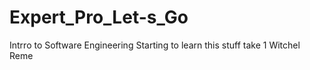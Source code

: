 # Expert_Pro_Let-s_Go
Intrro to Software Engineering
Starting to learn this stuff take 1
Witchel Reme
